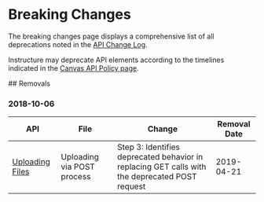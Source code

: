 Breaking Changes
================

The breaking changes page displays a comprehensive list of all deprecations noted in the [API Change Log](file.changelog.html).

Instructure may deprecate API elements according to the timelines indicated in the [Canvas API Policy page](https://www.canvaslms.com/policies/api-policy).

<div class="changelog"></div>
## Removals

### 2018-10-06
| API | File | Change | Removal Date |
| --- | --- | --- | --- |
| [Uploading Files](file.file_uploads.html) | Uploading via POST process | Step 3: Identifies deprecated behavior in replacing GET calls with the deprecated POST request | 2019-04-21 |
